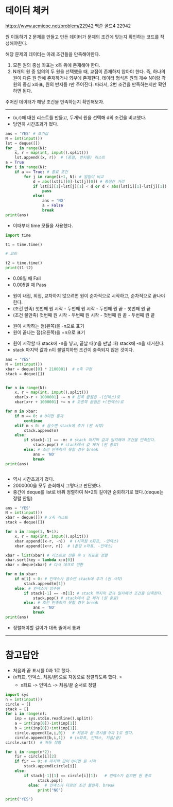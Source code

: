 # 데이터 체커
https://www.acmicpc.net/problem/22942
백준 골드4 22942

원 이동하기 2 문제를 만들고 만든 데이터가 문제의 조건에 맞는지 확인하는 코드를 작성해야한다.

해당 문제의 데이터는 아래 조건들을 만족해야한다.

1. 모든 원의 중심 좌표는 x축 위에 존재해야 한다.
2. N개의 원 중 임의의 두 원을 선택했을 때, 교점이 존재하지 않아야 한다. 즉, 하나의 원이 다른 원 안에 존재하거나 외부에 존재한다.
데이터 형식은 원의 개수 N이랑 각 원의 중심 x좌표, 원의 반지름 r만 주어진다. 따라서, 2번 조건을 만족하는지만 확인하면 된다.

주어진 데이터가 해당 조건을 만족하는지 확인해보자.

---

* (x,r)에 대한 리스트를 만들고, 두개씩 원을 선택해 d의 조건을 비교했다.
* 당연히 시간초과가 떴다.

```python
ans = 'YES' # 초기값
N = int(input())
lst = deque([])
for _ in range(N):
    x, r = map(int, input().split())
    lst.append((x, r))  # (중점, 반지름) 리스트
a = True
for i in range(N):
    if a == True: # 종료 조건
        for j in range(i+1, N): # 일일이 비교
            d = abs(lst[i][0]-lst[j][0]) # 중점간 거리
            if lst[i][1]+lst[j][1] < d or d < abs(lst[i][1]-lst[j][1]): # 원이 내접, 외접, 교차하지 않은 경우
                pass
            else:
                ans = 'NO'
                a = False
                break
print(ans)
```

* 이때부터 time 모듈을 사용했다.

```python
import time

t1 = time.time()

# 코드

t2 = time.time()
print(t1-t2)
```

* 0.08일 때 Fail
* 0.005일 때 Pass

- 원이 내접, 외접, 교차하지 않으려면 원이 순차적으로 시작하고, 순차적으로 끝나야 한다.
- (조건 만족) 첫번째 원 시작 - 두번째 원 시작 - 두번째 원 끝 - 첫번째 원 끝
- (조건 불만족) 첫번째 원 시작 - 두번째 원 시작 - 첫번째 원 끝 - 두번째 원 끝

* 원이 시작하는 점(왼쪽)을 -n으로 표기
* 원이 끝나는 점(오른쪽)을 +n으로 표기
- 원이 시작할 때 stack에 -n을 넣고, 끝날 때(n을 만날 때) stack에 -n을 제거한다.
- stack 마지막 값과 n이 불일치하면 조건이 충족되지 않은 것이다.


```python
ans = 'YES'
N = int(input())
xbar = deque([0] * 2100001)  # x축 구현
stack = deque([]) 


for n in range(N):
    x, r = map(int, input().split())
    xbar[x-r + 1000001] -= n # 왼쪽 끝점은 -(인덱스)로
    xbar[x+r + 1000001] += n # 오른쪽 끝점은 +(인덱스)로

for m in xbar:
    if m == 0: # 0이면 통과
        continue
    elif m < 0: # 음수면 stack에 추가 (원 시작)
        stack.append(m)
    else:
        if stack[-1] == -m: # stack 마지막 값과 일치해야 조건을 만족한다.
            stack.pop() # stack에서 값 제거 (원 종료)
        else: # 조건 만족하지 못할 경우 break
            ans = 'NO'
            break
print(ans)



```

* 역시 시간초과가 떴다.
* 2000000을 모두 순회해서 그렇다고 판단했다.
* 중간에 deque를 list로 바꿔 정렬하여 N*2의 길이만 순회하기로 했다.(deque는 정렬 안됨)

```python
ans = 'YES'
N = int(input())
xbar = deque([]) # x축 리스트
stack = deque([])

for n in range(1, N+1):
    x, r = map(int, input().split())
    xbar.append((x-r, -n))  # (시작점 x좌표, -인덱스)
    xbar.append((x+r, n))  # (끝점 x좌표, -인덱스)

xbar = list(xbar) # 리스트로 전환 후 x 좌표로 정렬
xbar.sort(key = lambda x:x[0])
xbar = deque(xbar) # 다시 데크로 전환

for m in xbar:
    if m[1] < 0: # 인덱스가 음수면 stack에 추가 (원 시작)
        stack.append(m[1])
    else: # 인덱스가 양수면
        if stack[-1] == -m[1]: # stack 마지막 값과 일치해야 조건을 만족한다.
            stack.pop() # stack에서 값 제거 (원 종료)
        else: # 조건 만족하지 못할 경우 break
            ans = 'NO'
            break
print(ans)
```

* 정렬해야할 길이가 대폭 줄어서 통과


---

# 참고답안

* 처음과 끝 표시를 0과 1로 했다.
* (x좌표, 인덱스, 처음/끝)으로 자동으로 정렬되도록 했다. ⭐
  * x좌표 -> 인덱스 -> 처음/끝 순서로 정렬


```python
import sys
n = int(input())
circle = []
stack = []
for i in range(n):
    inp = sys.stdin.readline().split()
    a = int(inp[0])-int(inp[1])
    b = int(inp[0])+int(inp[1])
    circle.append([a,i,0])   # 처음과 끝 표시를 0과 1로 했다. 
    circle.append([b,i,1])  # (x좌표, 인덱스, 처음/끝)
circle.sort()  # 자동 정렬

for i in range(n*2):
    fir = circle[i][2]
    if fir == 0: # 마지막 값이 0이면 원 시작
        stack.append(circle[i])
    else:
        if stack[-1][1] == circle[i][1]:   # 인덱스가 같으면 원 종료
              stack.pop()
          else:  # 인덱스가 다르면 조건 불만족. break
              print("NO")

print("YES")
```